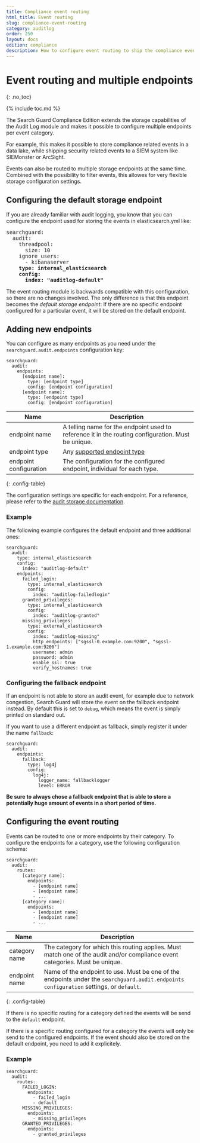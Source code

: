 ```yaml
---
title: Compliance event routing
html_title: Event routing
slug: compliance-event-routing
category: auditlog
order: 250
layout: docs
edition: compliance
description: How to configure event routing to ship the compliance events to their correct storage destination
---
```

<!---
Copyright 2019 floragunn GmbH
-->

# Event routing and multiple endpoints
{: .no_toc}

{% include toc.md %}

The Search Guard Compliance Edition extends the storage capabilities of the Audit Log module and makes it possible to configure multiple endpoints per event category.

For example, this makes it possible to store compliance related events in a data lake, while shipping security related events to a SIEM system like SIEMonster or ArcSight.

Events can also be routed to multiple storage endpoints at the same time. Combined with the possibility to filter events, this allowes for very flexible storage configuration settings.

## Configuring the default storage endpoint

If you are already familiar with audit logging, you know that you can configure the endpoint used for storing the events in elasticsearch.yml like:

<pre>
searchguard:
  audit:
    threadpool:
      size: 10
    ignore_users:
      - kibanaserver
    <b>type: internal_elasticsearch
    config:
      index: "auditlog-default"</b>
</pre>

The event routing module is backwards compatible with this configuration, so there are no changes involved. The only difference is that this endpoint becomes the *default storage endpoint*: If there are no specific endpoint configured for a particular event, it will be stored on the default endpoint.

## Adding new endpoints

You can configure as many endpoints as you need under the `searchguard.audit.endpoints` configuration key:

```
searchguard:
  audit:
    endpoints:
      [endpoint name]:
        type: [endpoint type]
        config: [endpoint configuration]
      [endpoint name]:
        type: [endpoint type]
        config: [endpoint configuration]
```

| Name | Description |
|---|---|
| endpoint name | A telling name for the endpoint used to reference it in the routing configuration. Must be unique.|
| endpoint type | Any [supported endpoint type](auditlogging_storage.md) |
| endpoint configuration | The configuration for the configured endpoint, individual for each type. |
{: .config-table}

The configuration settings are specific for each endpoint. For a reference, please refer to the [audit storage documentation](auditlogging_storage.md).

### Example

The following example configures the default endpoint and three additional ones:

```
searchguard:
  audit:
    type: internal_elasticsearch
    config:
      index: "auditlog-default"
    endpoints:
      failed_login:
        type: internal_elasticsearch
        config:
          index: "auditlog-failedlogin"
      granted_privileges:
        type: internal_elasticsearch
        config:
          index: "auditlog-granted"
      missing_privileges:
        type: external_elasticsearch
        config:
          index: "auditlog-missing"
          http_endpoints: ["sgssl-0.example.com:9200", "sgssl-1.example.com:9200"]
          username: admin
          password: admin
          enable_ssl: true
          verify_hostnames: true
```

### Configuring the fallback endpoint

If an endpoint is not able to store an audit event, for example due to network congestion, Search Guard will store the event on the fallback endpoint instead. By default this is set to `debug`, which means the event is simply printed on standard out.

If you want to use a different endpoint as fallback, simply register it under the name `fallback`:

```
searchguard:
  audit:
    endpoints:
      fallback:
        type: log4j
        config:
          log4j:
            logger_name: fallbacklogger
            level: ERROR
```

**Be sure to always chose a fallback endpoint that is able to store a potentially huge amount of events in a short period of time.** 

## Configuring the event routing

Events can be routed to one or more endpoints by their category. To configure the endpoints for a category, use the following configuration schema:

```
searchguard:
  audit:
    routes:
      [category name]:
        endpoints:
          - [endpoint name]
          - [endpoint name]
          - ...
      [category name]:
        endpoints:
          - [endpoint name]
          - [endpoint name]
          - ...
```

| Name | Description |
|---|---|
| category name | The category for which this routing applies. Must match one of the audit and/or compliance event categories. Must be unique.|
| endpoint name | Name of the endpoint to use. Must be one of the endpoints under the `searchguard.audit.endpoints configuration` settings, or `default`.|
{: .config-table}

If there is no specific routing for a category defined the events will be send to the `default` endpoint.

If there is a specific routing configured for a category the events will only be send to the configured endpoints. If the event should also be stored on the default endpoint, you need to add it explicitely.

### Example

```
searchguard:
  audit:
    routes:
      FAILED_LOGIN:
        endpoints:
          - failed_login
          - default
      MISSING_PRIVILEGES:
        endpoints:
          - missing_privileges
      GRANTED_PRIVILEGES:
        endpoints:
          - granted_privileges
```